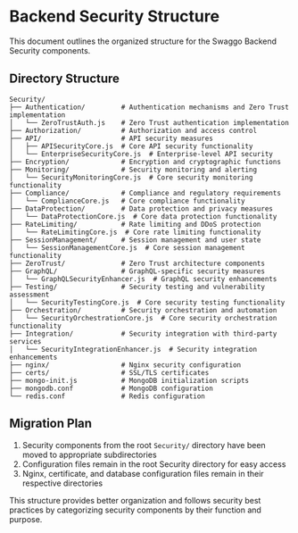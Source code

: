 # Backend Security Structure

This document outlines the organized structure for the Swaggo Backend Security components.

## Directory Structure

```
Security/
├── Authentication/         # Authentication mechanisms and Zero Trust implementation
│   └── ZeroTrustAuth.js    # Zero Trust authentication implementation
├── Authorization/          # Authorization and access control
├── API/                    # API security measures
│   ├── APISecurityCore.js  # Core API security functionality
│   └── EnterpriseSecurityCore.js  # Enterprise-level API security
├── Encryption/             # Encryption and cryptographic functions
├── Monitoring/             # Security monitoring and alerting
│   └── SecurityMonitoringCore.js  # Core security monitoring functionality
├── Compliance/             # Compliance and regulatory requirements
│   └── ComplianceCore.js   # Core compliance functionality
├── DataProtection/         # Data protection and privacy measures
│   └── DataProtectionCore.js  # Core data protection functionality
├── RateLimiting/           # Rate limiting and DDoS protection
│   └── RateLimitingCore.js  # Core rate limiting functionality
├── SessionManagement/      # Session management and user state
│   └── SessionManagementCore.js  # Core session management functionality
├── ZeroTrust/              # Zero Trust architecture components
├── GraphQL/                # GraphQL-specific security measures
│   └── GraphQLSecurityEnhancer.js  # GraphQL security enhancements
├── Testing/                # Security testing and vulnerability assessment
│   └── SecurityTestingCore.js  # Core security testing functionality
├── Orchestration/          # Security orchestration and automation
│   └── SecurityOrchestrationCore.js  # Core security orchestration functionality
├── Integration/            # Security integration with third-party services
│   └── SecurityIntegrationEnhancer.js  # Security integration enhancements
├── nginx/                  # Nginx security configuration
├── certs/                  # SSL/TLS certificates
├── mongo-init.js           # MongoDB initialization scripts
├── mongodb.conf            # MongoDB configuration
└── redis.conf              # Redis configuration
```

## Migration Plan

1. Security components from the root `Security/` directory have been moved to appropriate subdirectories
2. Configuration files remain in the root Security directory for easy access
3. Nginx, certificate, and database configuration files remain in their respective directories

This structure provides better organization and follows security best practices by categorizing security components by their function and purpose.